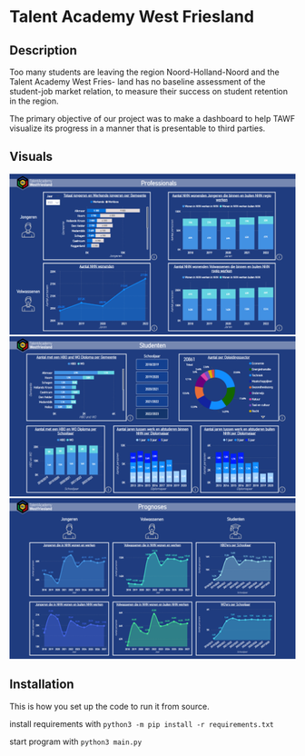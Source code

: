 # Talent Academy West Friesland

## Description
Too many students are leaving the region Noord-Holland-Noord and the Talent Academy West Fries- land has no baseline assessment of the student-job market relation, to measure their success on student retention in the region.

The primary objective of our project was to make a dashboard to help TAWF visualize its progress in a manner that is presentable to third parties.

## Visuals
![Screenshot_1](/images/Screenshot_1.png)
![Screenshot_2](/images/Screenshot_2.png)
![Screenshot_3](/images/Screenshot_3.png)

## Installation
This is how you set up the code to run it from source.

install requirements with `python3 -m pip install -r requirements.txt`

start program with `python3 main.py`



